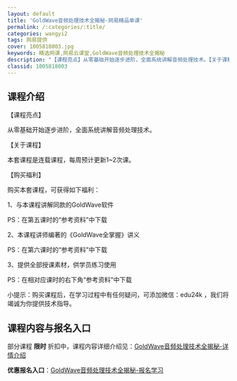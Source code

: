 ```yaml
---
layout: default
title: 'GoldWave音频处理技术全揭秘-网易精品单课'
permalink: /:categories/:title/
categories: wangyi2
tags: 网易提供
cover: 1005818003.jpg
keywords: 精选网课,网易云课堂,GoldWave音频处理技术全揭秘
description: "【课程亮点】从零基础开始逐步进阶，全面系统讲解音频处理技术。【关于课程】本套课程是连载课程，每周预计更新1~2次课。【购买福利】购买本套课程，可获得如下福利：1、与本课程讲解同款的GoldW"
classid: 1005818003
---
```


## 课程介绍

【课程亮点】

从零基础开始逐步进阶，全面系统讲解音频处理技术。

【关于课程】

本套课程是连载课程，每周预计更新1~2次课。

【购买福利】

购买本套课程，可获得如下福利：

1、与本课程讲解同款的GoldWave软件

PS：在第五课时的“参考资料”中下载

2、本课程讲师编著的《GoldWave全掌握》讲义

PS：在第六课时的“参考资料”中下载

3、提供全部授课素材，供学员练习使用

PS：在相对应课时的右下角“参考资料”中下载

小提示：购买课程后，在学习过程中有任何疑问，可添加微信：edu24k ，我们将竭诚为你提供技术指导。

## 课程内容与报名入口

部分课程 **限时** 折扣中，课程内容详细介绍见：[GoldWave音频处理技术全揭秘-详情介绍](https://study.163.com/course/introduction/1005818003.htm?share=1&shareId=1025206652&utm_campaign=share&utm_medium=iphoneShare&utm_source=&utm_u=1025206652)

**优惠报名入口**：[GoldWave音频处理技术全揭秘-报名学习](https://study.163.com/course/introduction/1005818003.htm?share=1&shareId=1025206652&utm_campaign=share&utm_medium=iphoneShare&utm_source=&utm_u=1025206652)

